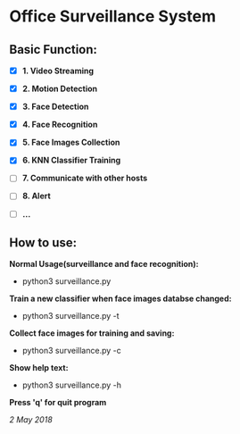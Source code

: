# Office Surveillance System 

## Basic Function:

- [x] **1. Video Streaming**

- [x] **2. Motion Detection**

- [x] **3. Face Detection**

- [x] **4. Face Recognition**

- [x] **5. Face Images Collection**

- [x] **6. KNN Classifier Training**

- [ ]  **7. Communicate with other hosts**

- [ ]  **8. Alert**

- [ ] **...**
  
## How to use:

**Normal Usage(surveillance and face recognition):**
- python3 surveillance.py

**Train a new classifier when face images databse changed:**
- python3 surveillance.py -t

**Collect face images for training and saving:**
- python3 surveillance.py -c

**Show help text:**
- python3 surveillance.py -h

**Press 'q' for quit program**

*2 May 2018*

